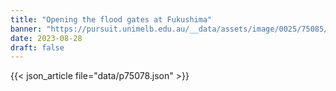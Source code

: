 ```yaml
---
title: "Opening the flood gates at Fukushima"
banner: "https://pursuit.unimelb.edu.au/__data/assets/image/0025/75085/Opening-the-flood-gates-at-Fukushima_11fab9ac-e824-4a44-8b9c-669820863801.jpg"
date: 2023-08-28
draft: false
---
```


{{< json_article file="data/p75078.json" >}}